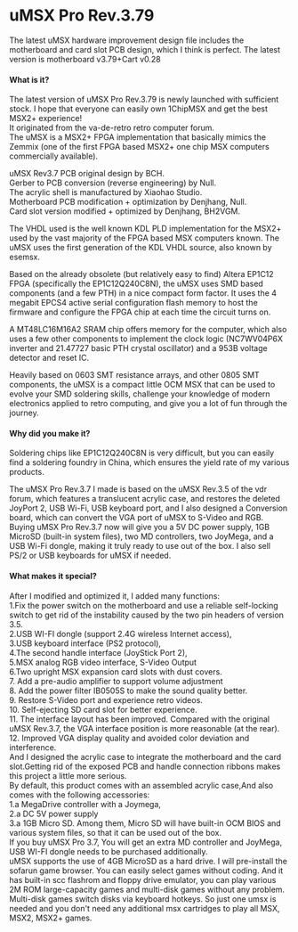 # uMSX Pro Rev.3.79
 The latest uMSX hardware improvement design file includes the motherboard and card slot PCB design, which I think is perfect. The latest version is motherboard v3.79+Cart v0.28
#### What is it?
The latest version of uMSX Pro Rev.3.79 is newly launched with sufficient stock. I hope that everyone can easily own 1ChipMSX and get the best MSX2+ experience!  
It originated from the va-de-retro retro computer forum.   
The uMSX is a MSX2+ FPGA implementation that basically mimics the Zemmix (one of the first FPGA based MSX2+ one chip MSX computers commercially available). 

uMSX Rev3.7 PCB original design by BCH.  
Gerber to PCB conversion (reverse engineering) by Null.  
The acrylic shell is manufactured by Xiaohao Studio.  
Motherboard PCB modification + optimization by Denjhang, Null.  
Card slot version modified + optimized by Denjhang, BH2VGM.  

The VHDL used is the well known KDL PLD implementation for the MSX2+ used by the vast majority of the FPGA based MSX computers known. The uMSX uses the first generation of the KDL VHDL source, also known by esemsx.  

Based on the already obsolete (but relatively easy to find) Altera EP1C12 FPGA (specifically the EP1C12Q240C8N), the uMSX uses SMD based components (and a few PTH) in a nice compact form factor. It uses the 4 megabit EPCS4 active serial configuration flash memory to host the firmware and configure the FPGA chip at each time the circuit turns on.  

A MT48LC16M16A2 SRAM chip offers memory for the computer, which also uses a few other components to implement the clock logic (NC7WV04P6X inverter and 21.47727 basic PTH crystal oscillator) and a 953B voltage detector and reset IC.  

Heavily based on 0603 SMT resistance arrays, and other 0805 SMT components, the uMSX is a compact little OCM MSX that can be used to evolve your SMD soldering skills, challenge your knowledge of modern electronics applied to retro computing, and give you a lot of fun through the journey.  


#### Why did you make it?
Soldering chips like EP1C12Q240C8N is very difficult, but you can easily find a soldering foundry in China, which ensures the yield rate of my various products.  

The uMSX Pro Rev.3.7 I made is based on the uMSX Rev.3.5 of the vdr forum, which features a translucent acrylic case, and restores the deleted JoyPort 2, USB Wi-Fi, USB keyboard port, and I also designed a Conversion board, which can convert the VGA port of uMSX to S-Video and RGB. Buying uMSX Pro Rev.3.7 now will give you a 5V DC power supply, 1GB MicroSD (built-in system files), two MD controllers, two JoyMega, and a USB Wi-Fi dongle, making it truly ready to use out of the box. I also sell PS/2 or USB keyboards for uMSX if needed.  
#### What makes it special?  
After I modified and optimized it, I added many functions:  
1.Fix the power switch on the motherboard and use a reliable self-locking switch to get rid of the instability caused by the two pin headers of version 3.5.  
2.USB WI-FI dongle (support 2.4G wireless Internet access),  
3.USB keyboard interface (PS2 protocol),  
4.The second handle interface (JoyStick Port 2),  
5.MSX analog RGB video interface,  S-Video Output   
6.Two upright MSX expansion card slots with dust covers.    
7. Add a pre-audio amplifier to support volume adjustment    
8. Add the power filter IB0505S to make the sound quality better.   
9. Restore S-Video port and experience retro videos.  
10. Self-ejecting SD card slot for better experience.  
11. The interface layout has been improved. Compared with the original uMSX Rev.3.7, the VGA interface position is more reasonable (at the rear).  
12. Improved VGA display quality and avoided color deviation and interference.  
And I designed the acrylic case to integrate the motherboard and the card slot.Getting rid of the exposed PCB and handle connection ribbons makes this project a little more serious.  
By default, this product comes with an assembled acrylic case,And also comes with the following accessories:    
1.a MegaDrive controller with a Joymega,    
2.a DC 5V power supply  
3.a 1GB Micro SD. Among them, Micro SD will have built-in OCM BIOS and various system files, 
so that it can be used out of the box.    
If you buy uMSX Pro 3.7, You will get an extra MD controller and JoyMega, USB WI-FI dongle needs to be purchased additionally.  
uMSX supports the use of 4GB MicroSD as a hard drive. I will pre-install the sofarun game browser. You can easily select games without coding. And it has built-in scc flashrom and floppy drive emulator, you can play various 2M ROM large-capacity games and multi-disk games without any problem. Multi-disk games switch disks via keyboard hotkeys. So just one umsx is needed and you don't need any additional msx cartridges to play all MSX, MSX2, MSX2+ games.
